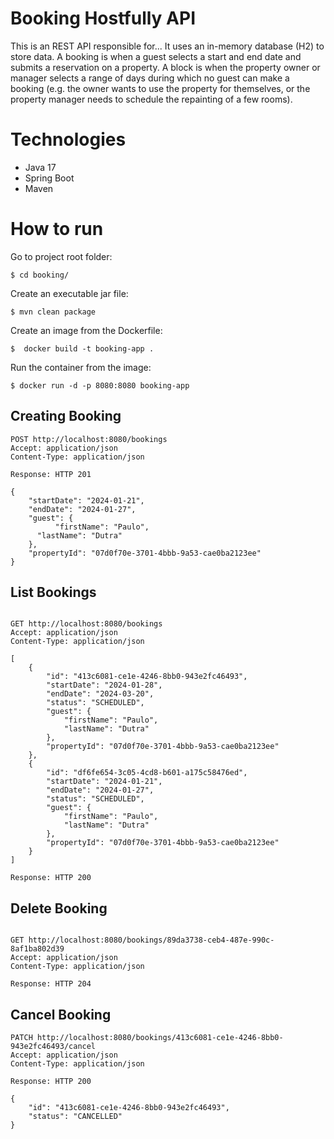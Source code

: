 # Booking Hostfully API

This is an REST API responsible for...
It uses an in-memory database (H2) to store data.
A booking is when a guest selects a start and end date and submits a reservation on a
property.
A block is when the property owner or manager selects a range of days during which no
guest can make a booking (e.g. the owner wants to use the property for themselves, or the
property manager needs to schedule the repainting of a few rooms).

# Technologies 

* Java 17
* Spring Boot
* Maven

# How to run 

Go to project root folder: 

```
$ cd booking/
```

Create an executable jar file:

```
$ mvn clean package
```

Create an image from the Dockerfile:

```
$  docker build -t booking-app .
```

Run the container from the image:

```
$ docker run -d -p 8080:8080 booking-app
```

## Creating Booking
```
POST http://localhost:8080/bookings
Accept: application/json
Content-Type: application/json

Response: HTTP 201

{
	"startDate": "2024-01-21",
	"endDate": "2024-01-27",
	"guest": {
          "firstName": "Paulo",
	  "lastName": "Dutra"
	},
    "propertyId": "07d0f70e-3701-4bbb-9a53-cae0ba2123ee"
}

```

## List Bookings

```

GET http://localhost:8080/bookings
Accept: application/json
Content-Type: application/json

[
    {
        "id": "413c6081-ce1e-4246-8bb0-943e2fc46493",
        "startDate": "2024-01-28",
        "endDate": "2024-03-20",
        "status": "SCHEDULED",
        "guest": {
            "firstName": "Paulo",
            "lastName": "Dutra"
        },
        "propertyId": "07d0f70e-3701-4bbb-9a53-cae0ba2123ee"
    },
    {
        "id": "df6fe654-3c05-4cd8-b601-a175c58476ed",
        "startDate": "2024-01-21",
        "endDate": "2024-01-27",
        "status": "SCHEDULED",
        "guest": {
            "firstName": "Paulo",
            "lastName": "Dutra"
        },
        "propertyId": "07d0f70e-3701-4bbb-9a53-cae0ba2123ee"
    }
]

Response: HTTP 200

```

## Delete Booking

```

GET http://localhost:8080/bookings/89da3738-ceb4-487e-990c-8af1ba802d39
Accept: application/json
Content-Type: application/json

Response: HTTP 204 

```

## Cancel Booking

```
PATCH http://localhost:8080/bookings/413c6081-ce1e-4246-8bb0-943e2fc46493/cancel
Accept: application/json
Content-Type: application/json

Response: HTTP 200

{
    "id": "413c6081-ce1e-4246-8bb0-943e2fc46493",
    "status": "CANCELLED"
}


```
